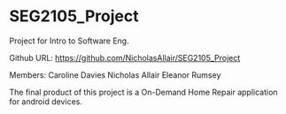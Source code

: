 # SEG2105_Project
Project for Intro to Software Eng.

Github URL: https://github.com/NicholasAllair/SEG2105_Project

Members: 
Caroline Davies
Nicholas Allair
Eleanor Rumsey

The final product of this project is a On-Demand Home Repair application for android devices.  
